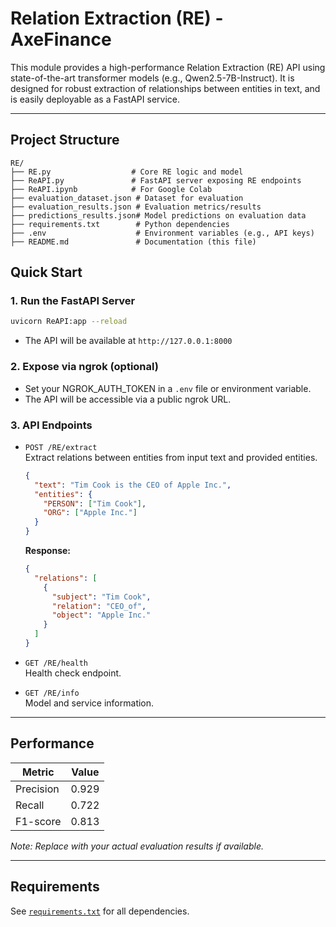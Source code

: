 # Relation Extraction (RE) - AxeFinance

This module provides a high-performance Relation Extraction (RE) API using state-of-the-art transformer models (e.g., Qwen2.5-7B-Instruct). It is designed for robust extraction of relationships between entities in text, and is easily deployable as a FastAPI service.

---

## Project Structure

```
RE/
├── RE.py                  # Core RE logic and model
├── ReAPI.py               # FastAPI server exposing RE endpoints
├── ReAPI.ipynb            # For Google Colab
├── evaluation_dataset.json # Dataset for evaluation
├── evaluation_results.json # Evaluation metrics/results
├── predictions_results.json# Model predictions on evaluation data
├── requirements.txt        # Python dependencies
├── .env                    # Environment variables (e.g., API keys)
├── README.md               # Documentation (this file)
```

## Quick Start

### 1. **Run the FastAPI Server**
```sh
uvicorn ReAPI:app --reload
```
- The API will be available at `http://127.0.0.1:8000`

### 2. **Expose via ngrok (optional)**
- Set your NGROK_AUTH_TOKEN in a `.env` file or environment variable.
- The API will be accessible via a public ngrok URL.

### 3. **API Endpoints**

- `POST /RE/extract`  
  Extract relations between entities from input text and provided entities.
  ```json
  {
    "text": "Tim Cook is the CEO of Apple Inc.",
    "entities": {
      "PERSON": ["Tim Cook"],
      "ORG": ["Apple Inc."]
    }
  }
  ```
  **Response:**
  ```json
  {
    "relations": [
      {
        "subject": "Tim Cook",
        "relation": "CEO_of",
        "object": "Apple Inc."
      }
    ]
  }
  ```

- `GET /RE/health`  
  Health check endpoint.

- `GET /RE/info`  
  Model and service information.

---

## Performance

| Metric         | Value   |
|----------------|---------|
| Precision      | 0.929   |
| Recall         | 0.722   |
| F1-score       | 0.813   |

*Note: Replace with your actual evaluation results if available.*

---

## Requirements

See [`requirements.txt`](./requirements.txt) for all dependencies.